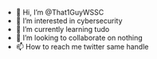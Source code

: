 - 👋 Hi, I’m @That1GuyWSSC
- 👀 I’m interested in cybersecurity
- 🌱 I’m currently learning tudo
- 💞️ I’m looking to collaborate on nothing
- 📫 How to reach me twitter same handle 

<!---
That1GuyWSSC/That1GuyWSSC is a ✨ special ✨ repository because its `README.md` (this file) appears on your GitHub profile.
You can click the Preview link to take a look at your changes.
--->
